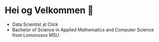# Hei og Velkommen 🖖

- Data Scientist at Click
- Bachelor of Science in Applied Mathematics and Computer Science from Lomonosov MSU
